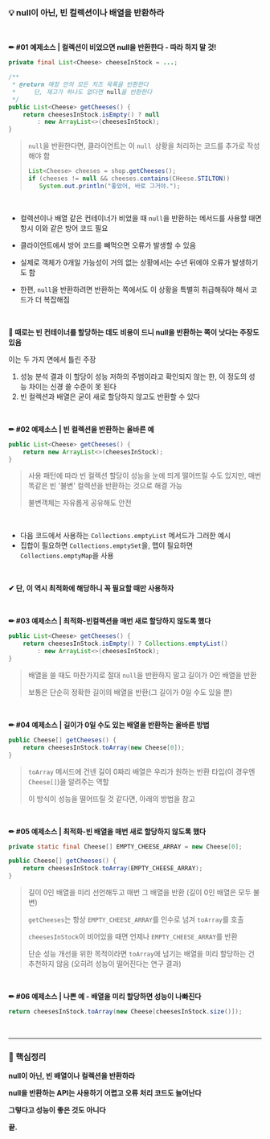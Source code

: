 ### 💡 null이 아닌, 빈 컬렉션이나 배열을 반환하라

<br>

**✏ #01 예제소스 | 컬렉션이 비었으면 null을 반환한다 - 따라 하지 말 것!**

```java
private final List<Cheese> cheeseInStock = ...;

/**
 * @return 매장 안의 모든 치즈 목록을 반환한다
 *     단, 재고가 하나도 없다면 null을 반환한다
 */
public List<Cheese> getCheeses() {
    return cheesesInStock.isEmpty() ? null
        : new ArrayList<>(cheesesInStock);
}
```

>`null`을 반환한다면, 클라이언트는 이 `null `상황을 처리하는 코드를 추가로 작성해야 함
>
>```java
>List<Cheese> cheeses = shop.getCheeses();
>if (cheeses != null && cheeses.contains(CHeese.STILTON))
>    System.out.println("좋았어, 바로 그거야.");
>```

<br>

- 컬렉션이나 배열 같은 컨테이너가 비었을 때 `null`을 반환하는 메서드를 사용할 때면 항시 이와 같은 방어 코드 필요

- 클라이언트에서 방어 코드를 빼먹으면 오류가 발생할 수 있음

- 실제로 객체가 0개일 가능성이 거의 없는 상황에서는 수년 뒤에야 오류가 발생하기도 함

- 한편, `null`을 반환하려면 반환하는 쪽에서도 이 상황을 특별히 취급해줘야 해서 코드가 더 복잡해짐

<br>

**🔎 때로는 빈 컨테이너를 할당하는 데도 비용이 드니 null을 반환하는 쪽이 낫다는 주장도 있음**

이는 두 가지 면에서 틀린 주장

1. 성능 분석 결과 이 할당이 성능 저하의 주범이라고 확인되지 않는 한, 이 정도의 성능 차이는 신경 쓸 수준이 못 된다
2. 빈 컬렉션과 배열은 굳이 새로 할당하지 않고도 반환할 수 있다

<br>

**✏ #02 예제소스 | 빈 컬렉션을 반환하는 올바른 예**

```java
public List<Cheese> getCheeses() {
    return new ArrayList<>(cheesesInStock);
}
```

>사용 패턴에 따라 빈 컬렉션 할당이 성능을 눈에 띄게 떨어뜨릴 수도 있지만, 매번 똑같은 빈 '불변' 컬렉션을 반환하는 것으로 해결 가능
>
>불변객체는 자유롭게 공유해도 안전

<br>

- 다음 코드에서 사용하는 `Collections.emptyList` 메서드가 그러한 예시
- 집합이 필요하면 `Collections.emptySet`을, 맵이 필요하면 `Collections.emptyMap`을 사용 

<br>

**✔ 단, 이 역시 최적화에 해당하니 꼭 필요할 때만 사용하자**

<br>

**✏ #03 예제소스 | 최적화-빈컬렉션을 매번 새로 할당하지 않도록 했다**

```java
public List<Cheese> getCheeses() {
    return cheesesInStock.isEmpty() ? Collections.emptyList()
        : new ArrayList<>(cheesesInStock);
}
```

> 배열을 쓸 때도 마찬가지로 절대 `null`을 반환하지 말고 길이가 0인 배열을 반환
>
> 보통은 단순히 정확한 길이의 배열을 반환(그 길이가 0일 수도 있을 뿐)

<br>

**✏ #04 예제소스 | 길이가 0일 수도 있는 배열을 반환하는 올바른 방법**

```java
public Cheese[] getCheeses() {
	return cheesesInStock.toArray(new Cheese[0]);
}
```

> `toArray` 메서드에 건넨 길이 0짜리 배열은 우리가 원하는 반환 타입(이 경우엔 `Cheese[]`)을 알려주는 역할
>
> 이 방식이 성능을 떨어뜨릴 것 같다면, 아래의 방법을 참고

<br>

**✏ #05 예제소스 | 최적화-빈 배열을 매번 새로 할당하지 않도록 했다**

```java
private static final Cheese[] EMPTY_CHEESE_ARRAY = new Cheese[0];

public Cheese[] getCheeses() {
	return cheesesInStock.toArray(EMPTY_CHEESE_ARRAY);
}
```

>길이 0인  배열을 미리 선언해두고 매번 그 배열을 반환 (길이 0인 배열은 모두 불변)
>
>`getCheeses`는 항상 `EMPTY_CHEESE_ARRAY`를 인수로 넘겨 `toArray`를 호출
>
>`cheesesInStock`이 비어있을 때면 언제나 `EMPTY_CHEESE_ARRAY`를 반환
>
>단순 성능 개선을 위한 목적이라면 `toArray`에 넘기는 배열을 미리 할당하는 건 추천하지 않음 (오히려 성능이 떨어진다는 연구 결과)

<br>

**✏ #06 예제소스 | 나쁜 예 - 배열을 미리 할당하면 성능이 나빠진다**

```java
return cheesesInStock.toArray(new Cheese[cheesesInStock.size()]);
```

<br>

---

### 📌 핵심정리

**null이 아닌, 빈 배열이나 컬렉션을 반환하라**

**null을 반환하는 API는 사용하기 어렵고 오류 처리 코드도 늘어난다**

**그렇다고 성능이 좋은 것도 아니다**



**끝.**
